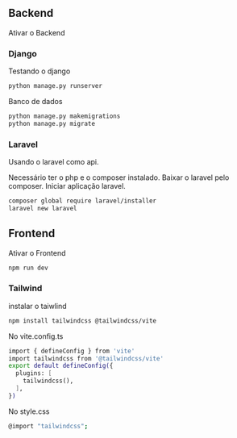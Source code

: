 ## Backend
Ativar o Backend

### Django
Testando o django

```bash
python manage.py runserver
```
Banco de dados
```bash
python manage.py makemigrations
python manage.py migrate
```

### Laravel
Usando o laravel como api.

Necessário ter o php e o composer instalado.
Baixar o laravel pelo composer.
Iniciar aplicação laravel.

```bash
composer global require laravel/installer
laravel new laravel
```

## Frontend
Ativar o Frontend

```bash
npm run dev
```

### Tailwind
instalar o taiwlind
```bash
npm install tailwindcss @tailwindcss/vite
```

No vite.config.ts
```bash
import { defineConfig } from 'vite'
import tailwindcss from '@tailwindcss/vite'
export default defineConfig({
  plugins: [
    tailwindcss(),
  ],
})
```

No style.css
```bash
@import "tailwindcss";
```
